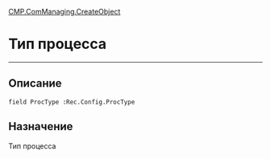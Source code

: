 ﻿---
Link: CMP.ComManaging.CreateObject.@ProcType
---

<!---  Навигация
[Имя проекта](#) :
-->
[CMP.ComManaging.CreateObject](Default)

# Тип процесса
---

## Описание

    field ProcType :Rec.Config.ProcType

<!--
## Аргументы{#Args}

### Аргумент1

Описание аргумента 1
-->

## Назначение

Тип процесса

<!--
## Пример

    MP.ComManaging.CreateObject.ProcType...
-->

